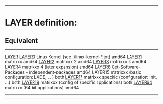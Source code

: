 ********************************************************************************
# LAYER definition:

## Equivalent
----------- ------------------------------------------------------ -------------
[LAYER][]
[LAYER0][]  Linux Kernel (see ./linux-kernel-*.txt)                amd64
[LAYER1][]  matrixxx                                               amd64
[LAYER2][]  matrixxx 2                                             amd64
[LAYER3][]  matrixxx 3                                             amd64
[LAYER4][]  matrixxx 4 (later expansion)                           amd64
[LAYER8][]  Get-Software-Packages - independent-packages           amd64
[LAYER15][] matrixxx (basic configuration: LXDE, ... )             both
[LAYER17][] matrixxx specific (configuration: init, ...)           both
[LAYER19][] matrixxx (config of specific applications)             both
[LAYER64][] matrixxx (64 bit applications)                         amd64
----------- ------------------------------------------------------ -------------

********************************************************************************
[LAYER]:    /LAYER
[LAYER0]:   /LAYER0
[LAYER1]:   /LAYER1
[LAYER2]:   /LAYER2
[LAYER3]:   /LAYER3
[LAYER4]:   /LAYER4
[LAYER8]:   /LAYER8
[LAYER15]:  /LAYER15
[LAYER17]:  /LAYER17
[LAYER19]:  /LAYER19
[LAYER64]:  /LAYER64
